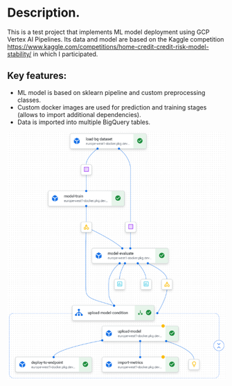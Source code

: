 # Description.
This is a test project that implements ML model deployment using GCP Vertex AI Pipelines. Its data and model are based on the Kaggle competition https://www.kaggle.com/competitions/home-credit-credit-risk-model-stability/ in which I participated.

## Key features:
* ML model is based on sklearn pipeline and custom preprocessing classes.
* Custom docker images are used for prediction and training stages (allows to import additional dependencies).
* Data is imported into multiple BigQuery tables.


![ vertexai-pipeline ](vertexai-pipeline.PNG)